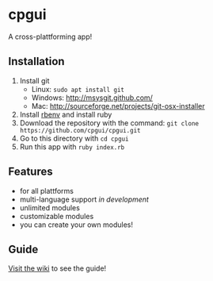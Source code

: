 # cpgui
A cross-plattforming app!

## Installation

1. Install git 
    - Linux: `sudo apt install git`
    - Windows: <http://msysgit.github.com/>
    - Mac: <http://sourceforge.net/projects/git-osx-installer>
2. Install [rbenv](https://github.com/rbenv/rbenv) and install ruby
3. Download the repository with the command: `git clone https://github.com/cpgui/cpgui.git`
4. Go to this directory with `cd cpgui`
5. Run this app with `ruby index.rb`

## Features

- for all plattforms
- multi-language support *in development*
- unlimited modules
- customizable modules
- you can create your own modules!

## Guide

[Visit the wiki](https://github.com/cpgui/cpgui/wiki) to see the guide!